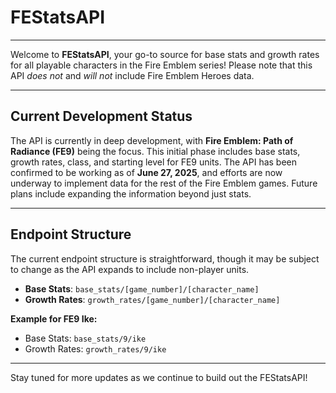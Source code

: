 # FEStatsAPI

---

Welcome to **FEStatsAPI**, your go-to source for base stats and growth rates for all playable characters in the Fire Emblem series! Please note that this API *does not* and *will not* include Fire Emblem Heroes data.

---

## Current Development Status

The API is currently in deep development, with **Fire Emblem: Path of Radiance (FE9)** being the focus. This initial phase includes base stats, growth rates, class, and starting level for FE9 units. The API has been confirmed to be working as of **June 27, 2025**, and efforts are now underway to implement data for the rest of the Fire Emblem games. Future plans include expanding the information beyond just stats.

---

## Endpoint Structure

The current endpoint structure is straightforward, though it may be subject to change as the API expands to include non-player units.

* **Base Stats**: `base_stats/[game_number]/[character_name]`
* **Growth Rates**: `growth_rates/[game_number]/[character_name]`

**Example for FE9 Ike:**

* Base Stats: `base_stats/9/ike`
* Growth Rates: `growth_rates/9/ike`

---

Stay tuned for more updates as we continue to build out the FEStatsAPI!
